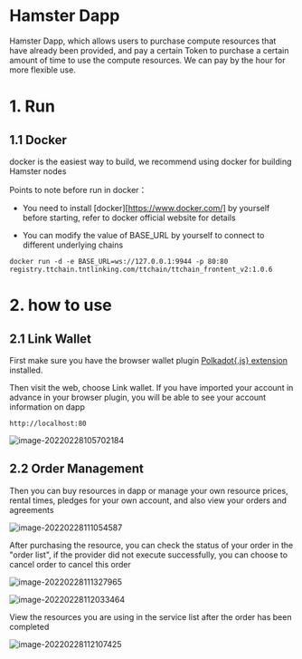 # Hamster Dapp

Hamster Dapp, which allows users to purchase compute resources that have already been provided, and pay a certain Token to purchase a certain amount of time to use the compute resources. We can pay by the hour for more flexible use.



# 1. Run

## 1.1 Docker

docker is the easiest way to build, we recommend using docker for building Hamster nodes

Points to note before run in docker：

- You need to install [docker][https://www.docker.com/] by yourself before starting, refer to docker official website for details

* You can modify the value of BASE_URL by yourself to connect to different underlying chains

```
docker run -d -e BASE_URL=ws://127.0.0.1:9944 -p 80:80 registry.ttchain.tntlinking.com/ttchain/ttchain_frontent_v2:1.0.6
```



# 2. how to use

## 2.1 Link Wallet

First make sure you have the browser wallet plugin [Polkadot{.js} extension](https://polkadot.js.org/extension/) installed.

Then visit the web, choose Link wallet. If you have imported your account in advance in your browser plugin, you will be able to see your account information on dapp

 ```
 http://localhost:80
 ```

![image-20220228105702184](https://gitee.com/lzw657434763/pictures/raw/master/Blog/20220228105702.png)



## 2.2 Order Management

Then you can buy resources in dapp or manage your own resource prices, rental times, pledges for your own account, and also view your orders and agreements

![image-20220228111054587](https://gitee.com/lzw657434763/pictures/raw/master/Blog/20220228111054.png)



After purchasing the resource, you can check the status of your order in the "order list", if the provider did not execute successfully, you can choose to cancel order to cancel this order

![image-20220228111327965](https://gitee.com/lzw657434763/pictures/raw/master/Blog/20220228111328.png)

![image-20220228112033464](https://gitee.com/lzw657434763/pictures/raw/master/Blog/20220228112033.png)

View the resources you are using in the service list after the order has been completed

![image-20220228112107425](https://gitee.com/lzw657434763/pictures/raw/master/Blog/20220228112107.png)

